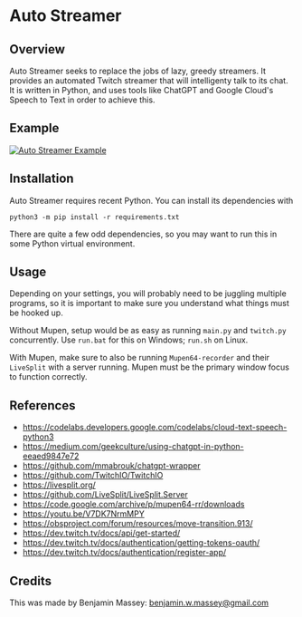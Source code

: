 # Auto Streamer

## Overview

Auto Streamer seeks to replace the jobs of lazy, greedy streamers. It provides an automated Twitch streamer that will intelligenty talk to its chat. It is written in Python, and uses tools like ChatGPT and Google Cloud's Speech to Text in order to achieve this.

## Example

[![Auto Streamer Example](https://img.youtube.com/vi/Vim87nP5ZAI/0.jpg)](https://www.youtube.com/watch?v=Vim87nP5ZAI)

## Installation

Auto Streamer requires recent Python. You can install its dependencies with

```
python3 -m pip install -r requirements.txt
```

There are quite a few odd dependencies, so you may want to run this in some Python virtual environment.

## Usage

Depending on your settings, you will probably need to be juggling multiple programs, so it is important to make sure you understand what things must be hooked up.

Without Mupen, setup would be as easy as running `main.py` and `twitch.py` concurrently. Use `run.bat` for this on Windows; `run.sh` on Linux.

With Mupen, make sure to also be running `Mupen64-recorder` and their `LiveSplit` with a server running. Mupen must be the primary window focus to function correctly.

## References

- https://codelabs.developers.google.com/codelabs/cloud-text-speech-python3
- https://medium.com/geekculture/using-chatgpt-in-python-eeaed9847e72
- https://github.com/mmabrouk/chatgpt-wrapper
- https://github.com/TwitchIO/TwitchIO
- https://livesplit.org/
- https://github.com/LiveSplit/LiveSplit.Server
- https://code.google.com/archive/p/mupen64-rr/downloads
- https://youtu.be/V7DK7NrmMPY
- https://obsproject.com/forum/resources/move-transition.913/
- https://dev.twitch.tv/docs/api/get-started/
- https://dev.twitch.tv/docs/authentication/getting-tokens-oauth/
- https://dev.twitch.tv/docs/authentication/register-app/

## Credits

This was made by Benjamin Massey: benjamin.w.massey@gmail.com
